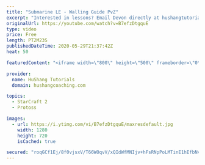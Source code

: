 ```yaml
---
title: "Submarine LE - Walling Guide PvZ"
excerpt: "Interested in lessons? Email Devon directly at hushangtutorials@outlook.com ------------------------------------------------------------------------------------------------------- Want to support HuShang Tutorials directly? Patreon is a website where you can contribute a monthly donation that will help"
originalUrl: https://youtube.com/watch?v=B7efzDtgquE
type: video
price: Free
length: PT2M23S
publishedDateTime: 2020-05-29T21:37:42Z
heat: 50

featuredContent: "<iframe width=\"800\" height=\"500\" frameborder=\"0\" src=\"https://www.youtube.com/embed/B7efzDtgquE\" allow=\"accelerometer; autoplay; encrypted-media; gyroscope; picture-in-picture\" allowfullscreen></iframe>"

provider:
  name: HuShang Tutorials
  domain: hushangcoaching.com

topics:
  - StarCraft 2
  - Protoss

images:
  - url: https://i.ytimg.com/vi/B7efzDtgquE/maxresdefault.jpg
    width: 1280
    height: 720
    isCached: true

secured: "roqGCf1Ej/8f0vjsxV/T66WOqvV/xQIdWfMNIjv+hFsRNpPoLMTinE1hEfbNvYJHxqSvOZEQnRMGSaCMvrcSKKudEXv+HMoz0FisRDjXO2waXF8n3MFEwpe58+ZX1vaLdOjpL5W62YNSN5W0MFGdkA8QOaSA4JMkXld5XRY5FUHaj8mLJQXZCWueO8RuCeZlAJ92sbiUNNtnuxRHUnTHcZ3yX2Pdft4UxYswoOjlqNqmjpX4Ecr0UUxvYkwJj7zAjnHnbi6v7pFwBQUa2uY5ik3MjWHCgsp9kk+NQftjXqwEhc9Hfz8hCOQnwKTwsj9ikUIBYZgib+BNnPJhXTe0cjjsZNiNiPLrBihVMP0G02AZn2LH3eZ7EkZkPYgDl8T/4y0xLUJq2Vdxmym1zW8G4vcgb7zvVUL5EubDVCsohHw=;CSHVIP023mQwtiZI5vgDOA=="
---
```


